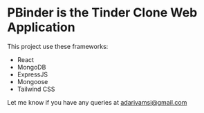 # PBinder is the Tinder Clone Web Application 

This project use these frameworks:
- React
- MongoDB
- ExpressJS
- Mongoose
- Tailwind CSS

Let me know if you have any queries at adarivamsi@gmail.com